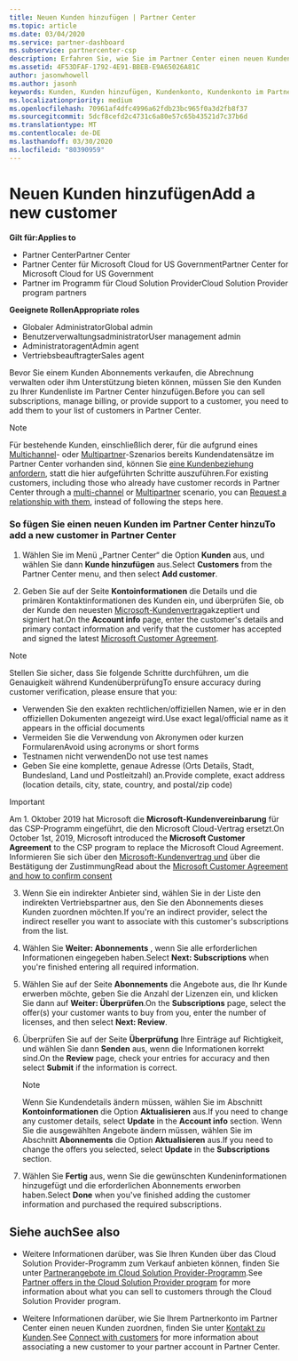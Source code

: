 ```yaml
---
title: Neuen Kunden hinzufügen | Partner Center
ms.topic: article
ms.date: 03/04/2020
ms.service: partner-dashboard
ms.subservice: partnercenter-csp
description: Erfahren Sie, wie Sie im Partner Center einen neuen Kundendaten Satz hinzufügen. Anschließend können Sie die Kunden Abonnements verkaufen, die Abrechnung verwalten oder Kundensupport bereitstellen.
ms.assetid: 4F53DFAF-1792-4E91-BBEB-E9A65026A81C
author: jasonwhowell
ms.author: jasonh
keywords: Kunden, Kunden hinzufügen, Kundenkonto, Kundenkonto im Partner Center, Hinzufügen von Kunden, Kundenkonto erstellen
ms.localizationpriority: medium
ms.openlocfilehash: 70961af4dfc4996a62fdb23bc965f0a3d2fb8f37
ms.sourcegitcommit: 5dcf8cefd2c4731c6a80e57c65b43521d7c37b6d
ms.translationtype: MT
ms.contentlocale: de-DE
ms.lasthandoff: 03/30/2020
ms.locfileid: "80390959"
---
```

# <a name="add-a-new-customer"></a><span data-ttu-id="5c7d5-105">Neuen Kunden hinzufügen</span><span class="sxs-lookup"><span data-stu-id="5c7d5-105">Add a new customer</span></span> 

<span data-ttu-id="5c7d5-106">**Gilt für:**</span><span class="sxs-lookup"><span data-stu-id="5c7d5-106">**Applies to**</span></span>

- <span data-ttu-id="5c7d5-107">Partner Center</span><span class="sxs-lookup"><span data-stu-id="5c7d5-107">Partner Center</span></span>
- <span data-ttu-id="5c7d5-108">Partner Center für Microsoft Cloud for US Government</span><span class="sxs-lookup"><span data-stu-id="5c7d5-108">Partner Center for Microsoft Cloud for US Government</span></span>
- <span data-ttu-id="5c7d5-109">Partner im Programm für Cloud Solution Provider</span><span class="sxs-lookup"><span data-stu-id="5c7d5-109">Cloud Solution Provider program partners</span></span>

<span data-ttu-id="5c7d5-110">**Geeignete Rollen**</span><span class="sxs-lookup"><span data-stu-id="5c7d5-110">**Appropriate roles**</span></span>

- <span data-ttu-id="5c7d5-111">Globaler Administrator</span><span class="sxs-lookup"><span data-stu-id="5c7d5-111">Global admin</span></span>
- <span data-ttu-id="5c7d5-112">Benutzerverwaltungsadministrator</span><span class="sxs-lookup"><span data-stu-id="5c7d5-112">User management admin</span></span>
- <span data-ttu-id="5c7d5-113">Administratoragent</span><span class="sxs-lookup"><span data-stu-id="5c7d5-113">Admin agent</span></span>
- <span data-ttu-id="5c7d5-114">Vertriebsbeauftragter</span><span class="sxs-lookup"><span data-stu-id="5c7d5-114">Sales agent</span></span>


<span data-ttu-id="5c7d5-115">Bevor Sie einem Kunden Abonnements verkaufen, die Abrechnung verwalten oder ihm Unterstützung bieten können, müssen Sie den Kunden zu Ihrer Kundenliste im Partner Center hinzufügen.</span><span class="sxs-lookup"><span data-stu-id="5c7d5-115">Before you can sell subscriptions, manage billing, or provide support to a customer, you need to add them to your list of customers in Partner  Center.</span></span>

>[!NOTE]
><span data-ttu-id="5c7d5-116">Für bestehende Kunden, einschließlich derer, für die aufgrund eines [Multichannel](multichannel.md)- oder [Multipartner](multipartner.md)-Szenarios bereits Kundendatensätze im Partner Center vorhanden sind, können Sie [eine Kundenbeziehung anfordern](request-a-relationship-with-a-customer.md), statt die hier aufgeführten Schritte auszuführen.</span><span class="sxs-lookup"><span data-stu-id="5c7d5-116">For existing customers, including those who already have customer records in Partner Center through a [multi-channel](multichannel.md) or [Multipartner](multipartner.md) scenario, you can [Request a relationship with them](request-a-relationship-with-a-customer.md), instead of following the steps here.</span></span>

### <a name="to-add-a-new-customer-in-partner-center"></a><span data-ttu-id="5c7d5-117">So fügen Sie einen neuen Kunden im Partner Center hinzu</span><span class="sxs-lookup"><span data-stu-id="5c7d5-117">To add a new customer in Partner Center</span></span>

1. <span data-ttu-id="5c7d5-118">Wählen Sie im Menü „Partner Center“ die Option **Kunden** aus, und wählen Sie dann **Kunde hinzufügen** aus.</span><span class="sxs-lookup"><span data-stu-id="5c7d5-118">Select **Customers** from the Partner Center menu, and then select **Add customer**.</span></span>

2. <span data-ttu-id="5c7d5-119">Geben Sie auf der Seite **Kontoinformationen** die Details und die primären Kontaktinformationen des Kunden ein, und überprüfen Sie, ob der Kunde den neuesten [Microsoft-Kundenvertrag](agreements.md)akzeptiert und signiert hat.</span><span class="sxs-lookup"><span data-stu-id="5c7d5-119">On the **Account info** page, enter the customer's details and primary contact information and verify that the customer has accepted and signed the latest [Microsoft Customer Agreement](agreements.md).</span></span>

>[!NOTE]
>
><span data-ttu-id="5c7d5-120">Stellen Sie sicher, dass Sie folgende Schritte durchführen, um die Genauigkeit während Kundenüberprüfung</span><span class="sxs-lookup"><span data-stu-id="5c7d5-120">To ensure accuracy during customer verification, please ensure that you:</span></span>
>- <span data-ttu-id="5c7d5-121">Verwenden Sie den exakten rechtlichen/offiziellen Namen, wie er in den offiziellen Dokumenten angezeigt wird.</span><span class="sxs-lookup"><span data-stu-id="5c7d5-121">Use exact legal/official name as it appears in the official documents</span></span>
>- <span data-ttu-id="5c7d5-122">Vermeiden Sie die Verwendung von Akronymen oder kurzen Formularen</span><span class="sxs-lookup"><span data-stu-id="5c7d5-122">Avoid using acronyms or short forms</span></span>
>- <span data-ttu-id="5c7d5-123">Testnamen nicht verwenden</span><span class="sxs-lookup"><span data-stu-id="5c7d5-123">Do not use test names</span></span>
>- <span data-ttu-id="5c7d5-124">Geben Sie eine komplette, genaue Adresse (Orts Details, Stadt, Bundesland, Land und Postleitzahl) an.</span><span class="sxs-lookup"><span data-stu-id="5c7d5-124">Provide complete, exact address (location details, city, state, country, and postal/zip code)</span></span>


>[!IMPORTANT] 
> <span data-ttu-id="5c7d5-125">Am 1. Oktober 2019 hat Microsoft die **Microsoft-Kundenvereinbarung** für das CSP-Programm eingeführt, die den Microsoft Cloud-Vertrag ersetzt.</span><span class="sxs-lookup"><span data-stu-id="5c7d5-125">On October 1st, 2019, Microsoft introduced the **Microsoft Customer Agreement** to the CSP program to replace the Microsoft Cloud Agreement.</span></span> <span data-ttu-id="5c7d5-126">Informieren Sie sich über den [Microsoft-Kundenvertrag und](confirm-customer-agreement.md) über die Bestätigung der Zustimmung</span><span class="sxs-lookup"><span data-stu-id="5c7d5-126">Read about the [Microsoft Customer Agreement and how to confirm consent](confirm-customer-agreement.md)</span></span>
  
3. <span data-ttu-id="5c7d5-127">Wenn Sie ein indirekter Anbieter sind, wählen Sie in der Liste den indirekten Vertriebspartner aus, den Sie den Abonnements dieses Kunden zuordnen möchten.</span><span class="sxs-lookup"><span data-stu-id="5c7d5-127">If you're an indirect provider, select the indirect reseller you want to associate with this customer's subscriptions from the list.</span></span>

4. <span data-ttu-id="5c7d5-128">Wählen Sie **Weiter: Abonnements** , wenn Sie alle erforderlichen Informationen eingegeben haben.</span><span class="sxs-lookup"><span data-stu-id="5c7d5-128">Select **Next: Subscriptions** when you're finished entering all required information.</span></span>

5. <span data-ttu-id="5c7d5-129">Wählen Sie auf der Seite **Abonnements** die Angebote aus, die Ihr Kunde erwerben möchte, geben Sie die Anzahl der Lizenzen ein, und klicken Sie dann auf **Weiter: Überprüfen**.</span><span class="sxs-lookup"><span data-stu-id="5c7d5-129">On the **Subscriptions** page, select the offer(s) your customer wants to buy from you, enter the number of licenses, and then select **Next: Review**.</span></span>

6. <span data-ttu-id="5c7d5-130">Überprüfen Sie auf der Seite **Überprüfung** Ihre Einträge auf Richtigkeit, und wählen Sie dann **Senden** aus, wenn die Informationen korrekt sind.</span><span class="sxs-lookup"><span data-stu-id="5c7d5-130">On the **Review** page, check your entries for accuracy and then select **Submit** if the information is correct.</span></span>

    >[!NOTE]
    ><span data-ttu-id="5c7d5-131">Wenn Sie Kundendetails ändern müssen, wählen Sie im Abschnitt **Kontoinformationen** die Option **Aktualisieren** aus.</span><span class="sxs-lookup"><span data-stu-id="5c7d5-131">If you need to change any customer details, select **Update** in the **Account info** section.</span></span> <span data-ttu-id="5c7d5-132">Wenn Sie die ausgewählten Angebote ändern müssen, wählen Sie im Abschnitt **Abonnements** die Option **Aktualisieren** aus.</span><span class="sxs-lookup"><span data-stu-id="5c7d5-132">If you need to change the offers you selected, select **Update** in the **Subscriptions** section.</span></span>

7. <span data-ttu-id="5c7d5-133">Wählen Sie **Fertig** aus, wenn Sie die gewünschten Kundeninformationen hinzugefügt und die erforderlichen Abonnements erworben haben.</span><span class="sxs-lookup"><span data-stu-id="5c7d5-133">Select **Done** when you've finished adding the customer information and purchased the required subscriptions.</span></span>

## <a name="see-also"></a><span data-ttu-id="5c7d5-134">Siehe auch</span><span class="sxs-lookup"><span data-stu-id="5c7d5-134">See also</span></span>

- <span data-ttu-id="5c7d5-135">Weitere Informationen darüber, was Sie Ihren Kunden über das Cloud Solution Provider-Programm zum Verkauf anbieten können, finden Sie unter [Partnerangebote im Cloud Solution Provider-Programm](csp-offers.md).</span><span class="sxs-lookup"><span data-stu-id="5c7d5-135">See [Partner offers in the Cloud Solution Provider program](csp-offers.md) for more information about what you can sell to customers through the Cloud Solution Provider program.</span></span>

- <span data-ttu-id="5c7d5-136">Weitere Informationen darüber, wie Sie Ihrem Partnerkonto im Partner Center einen neuen Kunden zuordnen, finden Sie unter [Kontakt zu Kunden](customer-accounts.md).</span><span class="sxs-lookup"><span data-stu-id="5c7d5-136">See [Connect with customers](customer-accounts.md) for more information about associating a new customer to your partner account in Partner Center.</span></span>
